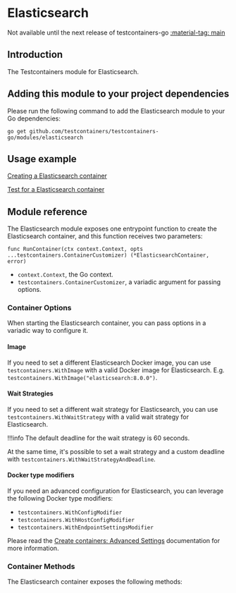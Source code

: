 # Elasticsearch

Not available until the next release of testcontainers-go <a href="https://github.com/testcontainers/testcontainers-go"><span class="tc-version">:material-tag: main</span></a>

## Introduction

The Testcontainers module for Elasticsearch.

## Adding this module to your project dependencies

Please run the following command to add the Elasticsearch module to your Go dependencies:

```
go get github.com/testcontainers/testcontainers-go/modules/elasticsearch
```

## Usage example

<!--codeinclude-->
[Creating a Elasticsearch container](../../modules/elasticsearch/elasticsearch.go)
<!--/codeinclude-->

<!--codeinclude-->
[Test for a Elasticsearch container](../../modules/elasticsearch/elasticsearch_test.go)
<!--/codeinclude-->

## Module reference

The Elasticsearch module exposes one entrypoint function to create the Elasticsearch container, and this function receives two parameters:

```golang
func RunContainer(ctx context.Context, opts ...testcontainers.ContainerCustomizer) (*ElasticsearchContainer, error)
```

- `context.Context`, the Go context.
- `testcontainers.ContainerCustomizer`, a variadic argument for passing options.

### Container Options

When starting the Elasticsearch container, you can pass options in a variadic way to configure it.

#### Image

If you need to set a different Elasticsearch Docker image, you can use `testcontainers.WithImage` with a valid Docker image
for Elasticsearch. E.g. `testcontainers.WithImage("elasticsearch:8.0.0")`.

#### Wait Strategies

If you need to set a different wait strategy for Elasticsearch, you can use `testcontainers.WithWaitStrategy` with a valid wait strategy
for Elasticsearch.

!!!info
    The default deadline for the wait strategy is 60 seconds.

At the same time, it's possible to set a wait strategy and a custom deadline with `testcontainers.WithWaitStrategyAndDeadline`.

#### Docker type modifiers

If you need an advanced configuration for Elasticsearch, you can leverage the following Docker type modifiers:

- `testcontainers.WithConfigModifier`
- `testcontainers.WithHostConfigModifier`
- `testcontainers.WithEndpointSettingsModifier`

Please read the [Create containers: Advanced Settings](../features/creating_container.md#advanced-settings) documentation for more information.

### Container Methods

The Elasticsearch container exposes the following methods:
